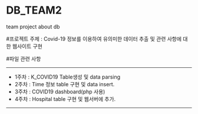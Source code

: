 # DB_TEAM2
team project about db

#프로젝트 주제 : Covid-19 정보를 이용하여 유의미한 데이터 추출 및 관련 사항에 대한 웹사이트 구현

#파일 관련 사항

------------
 - 1주차 : K_COVID19 Table생성 및 data parsing
 - 2주차 : Time 정보 table 구현 및 data insert.
 - 3주차 : COVID19 dashboard(php 사용)
 - 4주차 : Hospital table 구현 및 웹서버에 추가.
------------

